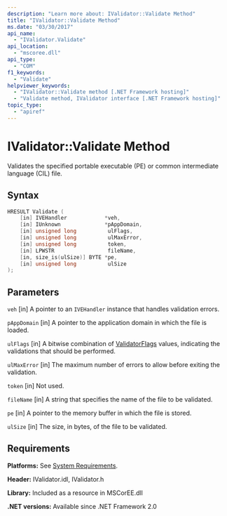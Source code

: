 ```yaml
---
description: "Learn more about: IValidator::Validate Method"
title: "IValidator::Validate Method"
ms.date: "03/30/2017"
api_name:
  - "IValidator.Validate"
api_location:
  - "mscoree.dll"
api_type:
  - "COM"
f1_keywords:
  - "Validate"
helpviewer_keywords:
  - "IValidator::Validate method [.NET Framework hosting]"
  - "Validate method, IValidator interface [.NET Framework hosting]"
topic_type:
  - "apiref"
---
```

# IValidator::Validate Method

Validates the specified portable executable (PE) or common intermediate language (CIL) file.

## Syntax

```cpp
HRESULT Validate (
    [in] IVEHandler            *veh,
    [in] IUnknown              *pAppDomain,
    [in] unsigned long          ulFlags,
    [in] unsigned long          ulMaxError,
    [in] unsigned long          token,
    [in] LPWSTR                 fileName,
    [in, size_is(ulSize)] BYTE *pe,
    [in] unsigned long          ulSize
);
```

## Parameters

 `veh`
 [in] A pointer to an `IVEHandler` instance that handles validation errors.

 `pAppDomain`
 [in] A pointer to the application domain in which the file is loaded.

 `ulFlags`
 [in] A bitwise combination of [ValidatorFlags](validatorflags-enumeration.md) values, indicating the validations that should be performed.

 `ulMaxError`
 [in] The maximum number of errors to allow before exiting the validation.

 `token`
 [in] Not used.

 `fileName`
 [in] A string that specifies the name of the file to be validated.

 `pe`
 [in] A pointer to the memory buffer in which the file is stored.

 `ulSize`
 [in] The size, in bytes, of the file to be validated.

## Requirements

 **Platforms:** See [System Requirements](../../../framework/get-started/system-requirements.md).

 **Header:** IValidator.idl, IValidator.h

 **Library:** Included as a resource in MSCorEE.dll

 **.NET versions:** Available since .NET Framework 2.0
